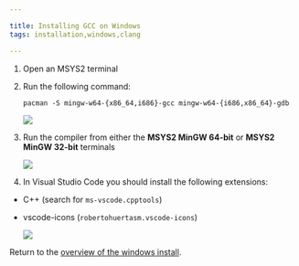 ```yaml
---

title: Installing GCC on Windows
tags: installation,windows,clang

---
```


1. Open an MSYS2 terminal
1. Run the following command:

    `pacman -S mingw-w64-{x86_64,i686}-gcc mingw-w64-{i686,x86_64}-gdb`

    ![](images/install-gifs/Windows/install-gpp-msys.gif)

1. Run the compiler from either the **MSYS2 MinGW 64-bit** or **MSYS2 MinGW 32-bit** terminals

    ![](images/install-gifs/Windows/demo-compiler.gif)

1. In Visual Studio Code you should install the following extensions:

  - C++ (search for `ms-vscode.cpptools`)
  - vscode-icons (`robertohuertasm.vscode-icons`)

    ![](images/install-gifs/extensions.gif)

Return to the [overview of the windows install](/articles/installation/windows).
